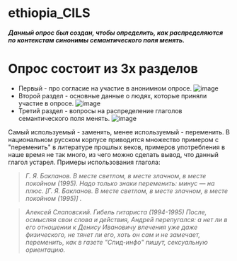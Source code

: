 # ethiopia_CILS
***Данный опрос был создан, чтобы определить, как распределяются по контекстам синонимы семантического поля менять.*** 
# Опрос состоит из 3х разделов #
+ Первый - про согласие на участие в анонимном опросе. 
![image](https://user-images.githubusercontent.com/90916837/134579862-6731627b-1124-42ba-86b6-1b0c60c9185a.png)
+ Второй раздел - основные данные о людях, которые приняли участие в опросе. 
![image](https://user-images.githubusercontent.com/90916837/134580490-450c7f14-42cf-42d3-a904-fe7e5bfedfbe.png)
+ Третий раздел - вопросы на распределение глаголов семантического поля менять. 
![image](https://user-images.githubusercontent.com/90916837/134580589-ba6ff39a-7cf6-40a3-845b-c690b38db00b.png)

Самый используемый - заменять, менее используемый - переменить. В национальном русском корпусе приводится множество примером с "переменить" в литературе прошлых веков, примеров употребления в наше время не так много, из чего можно сделать вывод, что данный глагол устарел. Примеры использования глагола:  

> *Г. Я. Бакланов. В месте светлом, в месте злачном, в месте покойном (1995). Надо только знаки переменить: минус ― на плюс. [Г. Я. Бакланов. В месте светлом, в месте злачном, в месте покойном (1995)] .* 

> *Алексей Слаповский. Гибель гитариста (1994-1995)   После, осмысляя свои слова и действия, Андрей перепугался: а нет ли в его отношении к Денису Ивановичу влечения уже даже физического, не тянет ли его, хоть он сам и не замечает, переменить, как в газете "Спид-инфо" пишут, сексуальную ориентацию.* 
